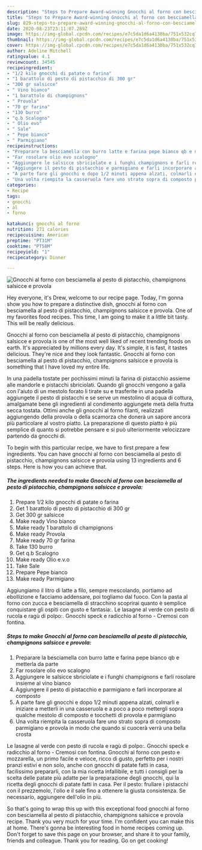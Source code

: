 ```yaml
---
description: "Steps to Prepare Award-winning Gnocchi al forno con besciamella al pesto di pistacchio, champignons salsicce e provola"
title: "Steps to Prepare Award-winning Gnocchi al forno con besciamella al pesto di pistacchio, champignons salsicce e provola"
slug: 829-steps-to-prepare-award-winning-gnocchi-al-forno-con-besciamella-al-pesto-di-pistacchio-champignons-salsicce-e-provola
date: 2020-08-23T23:11:07.289Z
image: https://img-global.cpcdn.com/recipes/e7c5da1d6a4130ba/751x532cq70/gnocchi-al-forno-con-besciamella-al-pesto-di-pistacchio-champignons-salsicce-e-provola-recipe-main-photo.jpg
thumbnail: https://img-global.cpcdn.com/recipes/e7c5da1d6a4130ba/751x532cq70/gnocchi-al-forno-con-besciamella-al-pesto-di-pistacchio-champignons-salsicce-e-provola-recipe-main-photo.jpg
cover: https://img-global.cpcdn.com/recipes/e7c5da1d6a4130ba/751x532cq70/gnocchi-al-forno-con-besciamella-al-pesto-di-pistacchio-champignons-salsicce-e-provola-recipe-main-photo.jpg
author: Adeline Mitchell
ratingvalue: 4.1
reviewcount: 34545
recipeingredient:
- "1/2 kilo gnocchi di patate o farina"
- "1 barattolo di pesto di pistacchio di 300 gr"
- "300 gr salsicce"
- " Vino bianco"
- "1 barattolo di champignons"
- " Provola"
- "70 gr farina"
- "130 burro"
- "q.b Scalogno"
- " Olio evo"
- " Sale"
- " Pepe bianco"
- " Parmigiano"
recipeinstructions:
- "Preparare la besciamella con burro latte e farina pepe bianco qb e metterla da parte"
- "Far rosolare olio evo scalogno"
- "Aggiungere le salsicce sbriciolate e i funghi champignons e farli rosolare insieme al vino bianco"
- "Aggiungere il pesto di pistacchio e parmigiano e farli incorporare al composto"
- "A parte fare gli gnocchi e dopo 1/2 minuti appena alzati, colmarli e iniziare a metterli in una casseruola e a poco a poco mettergli sopra qualche mestolo di composto e tocchetti di provola e parmigiano"
- "Una volta riempita la casseruola fare uno strato sopra di composto parmigiano e provola in modo che quando si cuocerà verrà una bella crosta"
categories:
- Recipe
tags:
- gnocchi
- al
- forno

katakunci: gnocchi al forno 
nutrition: 271 calories
recipecuisine: American
preptime: "PT31M"
cooktime: "PT58M"
recipeyield: "1"
recipecategory: Dinner

---
```



![Gnocchi al forno con besciamella al pesto di pistacchio, champignons salsicce e provola](https://img-global.cpcdn.com/recipes/e7c5da1d6a4130ba/751x532cq70/gnocchi-al-forno-con-besciamella-al-pesto-di-pistacchio-champignons-salsicce-e-provola-recipe-main-photo.jpg)

Hey everyone, it's Drew, welcome to our recipe page. Today, I'm gonna show you how to prepare a distinctive dish, gnocchi al forno con besciamella al pesto di pistacchio, champignons salsicce e provola. One of my favorites food recipes. This time, I am going to make it a little bit tasty. This will be really delicious.

Gnocchi al forno con besciamella al pesto di pistacchio, champignons salsicce e provola is one of the most well liked of recent trending foods on earth. It's appreciated by millions every day. It's simple, it is fast, it tastes delicious. They're nice and they look fantastic. Gnocchi al forno con besciamella al pesto di pistacchio, champignons salsicce e provola is something that I have loved my entire life.

In una padella tostate per pochissimi minuti la farina di pistacchio assieme alle mandorle e pistacchi sbriciolati. Quando gli gnocchi vengono a galla con l&#39;aiuto di un mestolo forato li tirate su e trasferite in una padella aggiungete il pesto di pistacchi e se serve un mestolino di acqua di cottura, amalgamate bene gli ingredienti al condimento aggiungete metà della frutta secca tostata. Ottimi anche gli gnocchi al forno filanti, realizzati aggiungendo della provola o della scamorza che donerà un sapore ancora più particolare al vostro piatto. La preparazione di questo piatto è più semplice di quanto si potrebbe pensare e si può ulteriormente velocizzare partendo da gnocchi di.


To begin with this particular recipe, we have to first prepare a few ingredients. You can have gnocchi al forno con besciamella al pesto di pistacchio, champignons salsicce e provola using 13 ingredients and 6 steps. Here is how you can achieve that.

<!--inarticleads1-->

##### The ingredients needed to make Gnocchi al forno con besciamella al pesto di pistacchio, champignons salsicce e provola:

1. Prepare 1/2 kilo gnocchi di patate o farina
1. Get 1 barattolo di pesto di pistacchio di 300 gr
1. Get 300 gr salsicce
1. Make ready  Vino bianco
1. Make ready 1 barattolo di champignons
1. Make ready  Provola
1. Make ready 70 gr farina
1. Take 130 burro
1. Get q.b Scalogno
1. Make ready  Olio e.v.o
1. Take  Sale
1. Prepare  Pepe bianco
1. Make ready  Parmigiano


Aggiungiamo il litro di latte a filo, sempre mescolando, portiamo ad ebollizione e facciamo addensare, poi togliamo dal fuoco. Con la pasta al forno con zucca e besciamella di stracchino scoprirai quanto è semplice conquistare gli ospiti con gusto e fantasia:. Le lasagne al verde con pesto di rucola e ragù di polpo:. Gnocchi speck e radicchio al forno - Cremosi con fontina. 

<!--inarticleads2-->

##### Steps to make Gnocchi al forno con besciamella al pesto di pistacchio, champignons salsicce e provola:

1. Preparare la besciamella con burro latte e farina pepe bianco qb e metterla da parte
1. Far rosolare olio evo scalogno
1. Aggiungere le salsicce sbriciolate e i funghi champignons e farli rosolare insieme al vino bianco
1. Aggiungere il pesto di pistacchio e parmigiano e farli incorporare al composto
1. A parte fare gli gnocchi e dopo 1/2 minuti appena alzati, colmarli e iniziare a metterli in una casseruola e a poco a poco mettergli sopra qualche mestolo di composto e tocchetti di provola e parmigiano
1. Una volta riempita la casseruola fare uno strato sopra di composto parmigiano e provola in modo che quando si cuocerà verrà una bella crosta


Le lasagne al verde con pesto di rucola e ragù di polpo:. Gnocchi speck e radicchio al forno - Cremosi con fontina. Gnocchi al forno con pesto e mozzarella, un primo facile e veloce, ricco di gusto, perfetto per i nostri pranzi estivi e non solo, anche con gnocchi di patate fatti in casa, facilissimo prepararli, con la mia ricetta infallibile, e tutti i consigli per la scelta delle patate più adatte per la preparazione degli gnocchi, qui la ricetta degli gnocchi di patate fatti in casa. Per il pesto: frullare i pistacchi con il prezzemolo, l&#39;olio e il sale fino a ottenere la giusta consistenza. Se necessario, aggiungere dell&#39;olio in più. 

So that's going to wrap this up with this exceptional food gnocchi al forno con besciamella al pesto di pistacchio, champignons salsicce e provola recipe. Thank you very much for your time. I'm confident you can make this at home. There's gonna be interesting food in home recipes coming up. Don't forget to save this page on your browser, and share it to your family, friends and colleague. Thank you for reading. Go on get cooking!
